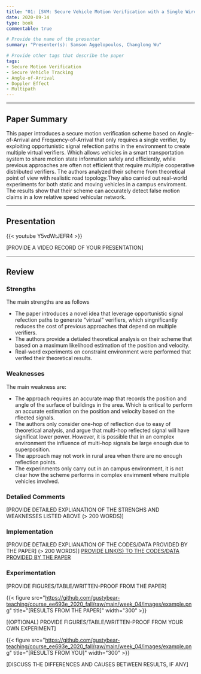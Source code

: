 ```yaml
---
title: "01: [SVM: Secure Vehicle Motion Verification with a Single Wireless Receiver] by [Mingshun Sun, Yanmao Man, Ming Li, Ryan Gerdes]"
date: 2020-09-14
type: book
commentable: true

# Provide the name of the presenter
summary: "Presenter(s): Samson Aggelopoulos, Changlong Wu"

# Provide other tags that describe the paper
tags:
- Secure Motion Verification
- Secure Vehicle Tracking
- Angle-of-Arrival
- Doppler Effect
- Multipath
---
```


***
## Paper Summary
This paper introduces a secure motion verification scheme based on Angle-of-Arrival and Frequency-of-Arrival that only requires a single verifier, by exploiting opportunistic signal refection paths in the environment to create multiple virtual verifiers. Which allows vehicles in a smart transportation system to share motion state information safely and efficiently, while previous approaches are often not efficient that require multiple cooperative distributed verifiers. The authors analyzed their scheme from theoretical point of view with realistic road topology.They also carried out real-world experiments for both static and moving vehicles in a campus enviroment. The results show that their scheme can accurately detect false motion claims in a low relative speed vehicular network.
***

## Presentation
{{< youtube Y5vdWtJEFR4 >}}

[PROVIDE A VIDEO RECORD OF YOUR PRESENTATION]
***

## Review
### Strengths
The main strengths are as follows
- The paper introduces a novel idea that leverage opportunistic signal refection paths to generate "virtual" verifiers, which singnificantly reduces the cost of previous approaches that depend on multiple verifiers.
- The authors provide a detialed theoretical analysis on their scheme that based on a maximum likelihood estimation of the position and velocity.
- Real-word experiments on constraint environment were performed that verifed their theoretical results.

### Weaknesses
The main weakness are:
- The approach requires an accurate map that records the position and angle of the surface of buildings in the area. Which is critical to perform an accurate estimation on the position and velocity based on the rflected signals.
- The authors only consider one-hop of reflection due to easy of theoretical analysis, and argue that multi-hop reflected signal will have significat lower power. However, it is possible that in an complex environment the influence of multi-hop signals be large enough due to superposition.
- The approach may not work in rural area when there are no enough reflection points.
- The experinments only carry out in an campus environment, it is not clear how the scheme performs in complex envirnment where multiple vehicles involved.

### Detalied Comments
[PROVIDE DETAILED EXPLIANATION OF THE STRENGHS AND WEAKNESSES LISTED ABOVE (>
200 WORDS)]

### Implementation
[PROVIDE DETAILED EXPLIANATION OF THE CODES/DATA PROVIDED BY THE PAPER] (>
200 WORDS)]
[PROVIDE LINK(S) TO THE CODES/DATA PROVIDED BY THE PAPER](https://github.com/gustybear-teaching/course_ee693e_2020_fall)

### Experimentation
[PROVIDE FIGURES/TABLE/WRITTEN-PROOF FROM THE PAPER]

{{< figure src="https://github.com/gustybear-teaching/course_ee693e_2020_fall/raw/main/week_04/images/example.png" title="[RESULTS FROM THE PAPER]" width="300" >}}

[(OPTIONAL) PROVIDE FIGURES/TABLE/WRITTEN-PROOF FROM YOUR OWN EXPERIMENT]

{{< figure src="https://github.com/gustybear-teaching/course_ee693e_2020_fall/raw/main/week_04/images/example.png" title="[RESULTS FROM YOU]" width="300" >}}

[DISCUSS THE DIFFERENCES AND CAUSES BETWEEN RESULTS, IF ANY]
